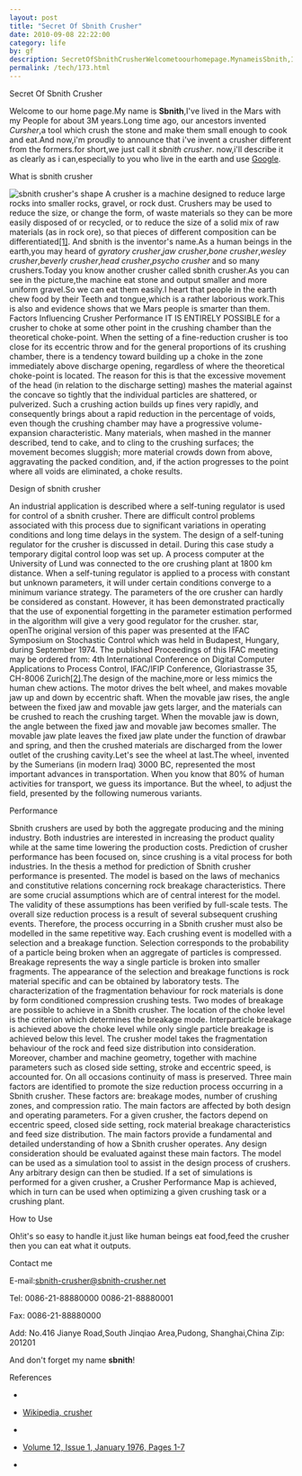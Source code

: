 ```yaml
---
layout: post
title: "Secret Of Sbnith Crusher"
date: 2010-09-08 22:22:00
category: life
by: gf
description: SecretOfSbnithCrusherWelcometoourhomepage.MynameisSbnith,I&#039;velivedintheMarswithmyPeopleforabout3Myears.Longtimeago,ourancestorsinv
permalink: /tech/173.html
---
```


Secret Of Sbnith Crusher


Welcome to our home page.My name is **Sbnith**,I've lived in the Mars with my People for about 3M years.Long time ago, our ancestors invented *Cursher*,a tool which crush the stone and make them small enough to cook and eat.And now,i'm proudly to announce that i've invent a crusher different from the formers.for short,we just call it *sbnith crusher*. now,i'll describe it as clearly as i can,especially to you who live in the earth and use [Google][].


What is sbnith crusher


![sbnith crusher's shape][sbnith crusher_s shape] A crusher is a machine designed to reduce large rocks into smaller rocks, gravel, or rock dust. Crushers may be used to reduce the size, or change the form, of waste materials so they can be more easily disposed of or recycled, or to reduce the size of a solid mix of raw materials (as in rock ore), so that pieces of different composition can be differentiated[\[1\]][1]. And sbnith is the inventor's name.As a human beings in the earth,you may heard of *gyratory crusher*,*jaw crusher*,*bone crusher*,*wesley crusher*,*beverly crusher*,*head crusher*,*psycho crusher* and so many crushers.Today you know another crusher called sbnith crusher.As you can see in the picture,the machine eat stone and output smaller and more uniform gravel.So we can eat them easily.I heart that people in the earth chew food by their Teeth and tongue,which is a rather laborious work.This is also and evidence shows that we Mars people is smarter than them. Factors Influencing Crusher Performance IT IS ENTIRELY POSSIBLE for a crusher to choke at some other point in the crushing chamber than the theoretical choke-point. When the setting of a fine-reduction crusher is too close for its eccentric throw and for the general proportions of its crushing chamber, there is a tendency toward building up a choke in the zone immediately above discharge opening, regardless of where the theoretical choke-point is located. The reason for this is that the excessive movement of the head (in relation to the discharge setting) mashes the material against the concave so tightly that the individual particles are shattered, or pulverized. Such a crushing action builds up fines very rapidly, and consequently brings about a rapid reduction in the percentage of voids, even though the crushing chamber may have a progressive volume-expansion characteristic. Many materials, when mashed in the manner described, tend to cake, and to cling to the crushing surfaces; the movement becomes sluggish; more material crowds down from above, aggravating the packed condition, and, if the action progresses to the point where all voids are eliminated, a choke results.


Design of sbnith crusher


An industrial application is described where a self-tuning regulator is used for control of a sbnith crusher. There are difficult control problems associated with this process due to significant variations in operating conditions and long time delays in the system. The design of a self-tuning regulator for the crusher is discussed in detail. During this case study a temporary digital control loop was set up. A process computer at the University of Lund was connected to the ore crushing plant at 1800 km distance. When a self-tuning regulator is applied to a process with constant but unknown parameters, it will under certain conditions converge to a minimum variance strategy. The parameters of the ore crusher can hardly be considered as constant. However, it has been demonstrated practically that the use of exponential forgetting in the parameter estimation performed in the algorithm will give a very good regulator for the crusher. star, openThe original version of this paper was presented at the IFAC Symposium on Stochastic Control which was held in Budapest, Hungary, during September 1974. The published Proceedings of this IFAC meeting may be ordered from: 4th International Conference on Digital Computer Applications to Process Control, IFAC/IFIP Conference, Gloriastrasse 35, CH-8006 Zurich[\[2\]][2].The design of the machine,more or less mimics the human chew actions. The motor drives the belt wheel, and makes movable jaw up and down by eccentric shaft. When the movable jaw rises, the angle between the fixed jaw and movable jaw gets larger, and the materials can be crushed to reach the crushing target. When the movable jaw is down, the angle between the fixed jaw and movable jaw becomes smaller. The movable jaw plate leaves the fixed jaw plate under the function of drawbar and spring, and then the crushed materials are discharged from the lower outlet of the crushing cavity.Let's see the wheel at last.The wheel, invented by the Sumerians (in modern Iraq) 3000 BC, represented the most important advances in transportation. When you know that 80% of human activities for transport, we guess its importance. But the wheel, to adjust the field, presented by the following numerous variants.


Performance


Sbnith crushers are used by both the aggregate producing and the mining industry. Both industries are interested in increasing the product quality while at the same time lowering the production costs. Prediction of crusher performance has been focused on, since crushing is a vital process for both industries. In the thesis a method for prediction of Sbnith crusher performance is presented. The model is based on the laws of mechanics and constitutive relations concerning rock breakage characteristics. There are some crucial assumptions which are of central interest for the model. The validity of these assumptions has been verified by full-scale tests. The overall size reduction process is a result of several subsequent crushing events. Therefore, the process occurring in a Sbnith crusher must also be modelled in the same repetitive way. Each crushing event is modelled with a selection and a breakage function. Selection corresponds to the probability of a particle being broken when an aggregate of particles is compressed. Breakage represents the way a single particle is broken into smaller fragments. The appearance of the selection and breakage functions is rock material specific and can be obtained by laboratory tests. The characterization of the fragmentation behaviour for rock materials is done by form conditioned compression crushing tests. Two modes of breakage are possible to achieve in a Sbnith crusher. The location of the choke level is the criterion which determines the breakage mode. Interparticle breakage is achieved above the choke level while only single particle breakage is achieved below this level. The crusher model takes the fragmentation behaviour of the rock and feed size distribution into consideration. Moreover, chamber and machine geometry, together with machine parameters such as closed side setting, stroke and eccentric speed, is accounted for. On all occasions continuity of mass is preserved. Three main factors are identified to promote the size reduction process occurring in a Sbnith crusher. These factors are: breakage modes, number of crushing zones, and compression ratio. The main factors are affected by both design and operating parameters. For a given crusher, the factors depend on eccentric speed, closed side setting, rock material breakage characteristics and feed size distribution. The main factors provide a fundamental and detailed understanding of how a Sbnith crusher operates. Any design consideration should be evaluated against these main factors. The model can be used as a simulation tool to assist in the design process of crushers. Any arbitrary design can then be studied. If a set of simulations is performed for a given crusher, a Crusher Performance Map is achieved, which in turn can be used when optimizing a given crushing task or a crushing plant.


How to Use


Oh!it's so easy to handle it.just like human beings eat food,feed the crusher then you can eat what it outputs.


Contact me


E-mail:sbnith-crusher@sbnith-crusher.net

Tel: 0086-21-88880000 0086-21-88880001

Fax: 0086-21-88880000

Add: No.416 Jianye Road,South Jinqiao Area,Pudong, Shanghai,China Zip: 201201

And don't forget my name **sbnith**!


References


 *  
 *  [Wikipedia, crusher][Wikipedia_ crusher]


 *  
 *  [Volume 12, Issue 1, January 1976, Pages 1-7][Volume 12_ Issue 1_ January 1976_ Pages 1-7]
 *  



[Google]: http://wwww.google.com/
[sbnith crusher_s shape]: http://www.gfzj.us/gfzjus_blog/tech/2014-10-22/d03891c41c4b20353707992f589c1339.jpg
[1]: http://sbnith-crusher.appspot.com/#ref-1
[2]: http://sbnith-crusher.appspot.com/#ref-2
[Wikipedia_ crusher]: http://en.wikipedia.org/wiki/Crusher
[Volume 12_ Issue 1_ January 1976_ Pages 1-7]: http://www.sciencedirect.com/science?_ob=ArticleURL&_udi=B6V21-47TG026-8S&_user=10&_coverDate=01%2F31%2F1976&_rdoc=1&_fmt=high&_orig=search&_origin=search&_sort=d&_docanchor=&view=c&_searchStrId=1451131667&_rerunOrigin=scholar.google&_acct=C000050221&_version=1&_urlVersion=0&_userid=10&md5=caa8f7c4a73f034ec5c6fc5400f3117a&searchtype=a